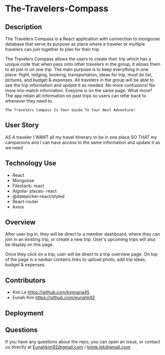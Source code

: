 # The-Travelers-Compass

## Description 

The Travelers Compass is a React application with connection to mongoose database that serve its purpose as place where a traveler or multiple travelers can join together to plan for their trip. 

The Travelers Compass allows the users to create their trip which has a unique code that when pass onto other travelers in the group, it allows them to all join in on one trip. The main purpose is to keep everything in one place: flight, lodging, booking, transportation, ideas for trip, must do list, pictures, and budget & expenses. All travelers in the group will be able to see the trip information and update it as needed. No more confusions! No more mis-match information. Eveyone is on the same page. What more? The app retain all information on past trips so users can refer back to whenever they need to. 

```
The Travelers Compass Is Your Guide To Your Next Adventure!
```
## User Story

AS A traveler 
I WANT all my travel itinerary to be in one place
SO THAT my campanions and I can have access to the same information and update it as we need

## Technology Use
* React
* Mongoose 
* Filestack- react
* Algolia- places- react
* @datepicker-react/styled
* React-router
* Axios

## Overview 

After user log in, they will be direct to a member dashboard, where they can join in an existing trip, or create a new trip. 
User's upcoming trips will also be display on this page. 

Once they click on a trip, user will be direct to a trip overview page. On top of the page is a navbar contains links to upload photo, add trip ideas, budget & expenses. 

## Contributors 
* Kim Le 
https://github.com/kimnana45
* Eunah Kim 
https://github.com/eunahk92

## Deployment 

## Questions

If you have any questions about the repo, you can open an issue, or contact us directly at Eunahkim92@gmail.com / kimle.lek@gmail.com